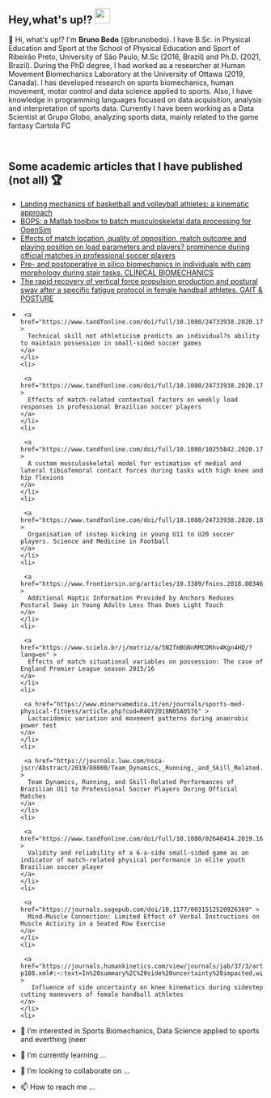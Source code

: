 <h2>
    Hey,what's up!?  
    <img src="https://raw.githubusercontent.com/iampavangandhi/iampavangandhi/master/gifs/Hi.gif" width="30px">
</h2>


👋 Hi, what's up!? 
I'm <b>Bruno Bedo</b> (@brunobedo).
I have B.Sc. in Physical Education and Sport at the School of Physical Education and Sport of Ribeirão Preto, University of São Paulo, M.Sc (2016, Brazil) and Ph.D. (2021, Brazil).
During the PhD degree, I had worked as a researcher at Human Movement Biomechanics Laboratory at the University of Ottawa (2019, Canada). 
I has developed research on sports biomechanics, human movement, motor control and data science applied to sports.
Also, I have knowledge in programming languages focused on data acquisition, analysis and interpretation of sports data. 
Currently I have been working as a Data Scientist at Grupo Globo, analyzing sports data, mainly related to the game fantasy Cartola FC

<br>

<h2>Some academic articles that I have published (not all) 🏆</h2>
<ul>
    <li>
    <a href="https://www.termedia.pl/Landing-mechanics-of-basketball-and-volleyball-athletes-a-kinematic-approach,129,43427,0,1.html" >
      Landing mechanics of basketball and volleyball athletes: a kinematic approach
    </a>
    </li>
    <li>
     <a href="https://www.tandfonline.com/doi/full/10.1080/10255842.2020.1867978" >
      BOPS: a Matlab toolbox to batch musculoskeletal data processing for OpenSim
    </a>
    </li>
    <li> 
     <a href="https://www.termedia.pl/Effects-of-match-location-quality-of-opposition-match-outcome-and-playing-position-on-load-parameters-and-players-prominence-during-official-matches-in-professional-soccer-players,129,42222,0,1.html" >
      Effects of match location, quality of opposition, match outcome and playing position on load parameters and players? prominence during official matches in professional soccer players
    </a>
    </li>
    <li>   
     <a href="https://www.sciencedirect.com/science/article/pii/S0268003321001170?via%3Dihub" >
       Pre- and postoperative in silico biomechanics in individuals with cam morphology during stair tasks. CLINICAL BIOMECHANICS
    </a>
    </li>
    <li>   
     <a href="https://www.sciencedirect.com/science/article/pii/S0966636220300436?via%3Dihub" >
      The rapid recovery of vertical force propulsion production and postural sway after a specific fatigue protocol in female handball athletes. GAIT & POSTURE
    </a>
    </li>
    <li>   

     <a href="https://www.tandfonline.com/doi/full/10.1080/24733938.2020.1780468" >
      Technical skill not athleticism predicts an individual?s ability to maintain possession in small-sided soccer games
    </a>
    </li>
    <li>   

     <a href="https://www.tandfonline.com/doi/full/10.1080/24733938.2020.1780468" >
      Effects of match-related contextual factors on weekly load responses in professional Brazilian soccer players
    </a>
    </li>
    <li>   

     <a href="https://www.tandfonline.com/doi/full/10.1080/10255842.2020.1757662" >
      A custom musculoskeletal model for estimation of medial and lateral tibiofemoral contact forces during tasks with high knee and hip flexions
    </a>
    </li>
    <li>   

     <a href="https://www.tandfonline.com/doi/full/10.1080/24733938.2020.1807043" >
      Organisation of instep kicking in young U11 to U20 soccer players. Science and Medicine in Football
    </a>
    </li>
    <li>   

     <a href="https://www.frontiersin.org/articles/10.3389/fnins.2018.00346/full" >
      Additional Haptic Information Provided by Anchors Reduces Postural Sway in Young Adults Less Than Does Light Touch
    </a>
    </li>
    <li>   

     <a href="https://www.scielo.br/j/motriz/a/5NZfmBGNnRMCDRhv4Kgn4HQ/?lang=en" >
      Effects of match situational variables on possession: The case of England Premier League season 2015/16
    </a>
    </li>
    <li>   

     <a href="https://www.minervamedica.it/en/journals/sports-med-physical-fitness/article.php?cod=R40Y2018N05A0576" >
      Lactacidemic variation and movement patterns during anaerobic power test
    </a>
    </li>
    <li>   

     <a href="https://journals.lww.com/nsca-jscr/Abstract/2019/08000/Team_Dynamics,_Running,_and_Skill_Related.19.aspx" >
      Team Dynamics, Running, and Skill-Related Performances of Brazilian U11 to Professional Soccer Players During Official Matches
    </a>
    </li>
    <li>   

     <a href="https://www.tandfonline.com/doi/full/10.1080/02640414.2019.1608895" >
      Validity and reliability of a 6-a-side small-sided game as an indicator of match-related physical performance in elite youth Brazilian soccer player
    </a>
    </li>
    <li>   

     <a href="https://journals.sagepub.com/doi/10.1177/0031512520926369" >
      Mind-Muscle Connection: Limited Effect of Verbal Instructions on Muscle Activity in a Seated Row Exercise
    </a>
    </li>
    <li>   

     <a href="https://journals.humankinetics.com/view/journals/jab/37/3/article-p188.xml#:~:text=In%20summary%2C%20side%20uncertainty%20impacted,with%20a%20slower%20approach%20velocity." >
       Influence of side uncertainty on knee kinematics during sidestep cutting maneuvers of female handball athletes
    </a>
    </li>
    <li>   
</ul>


- 👀 I’m interested in Sports Biomechanics, Data Science applied to sports and everthing (neer
- 🌱 I’m currently learning ...
- 💞️ I’m looking to collaborate on ...

- 📫 How to reach me ...

<!---
brunobedo/brunobedo is a ✨ special ✨ repository because its `README.md` (this file) appears on your GitHub profile.
You can click the Preview link to take a look at your changes.
--->
